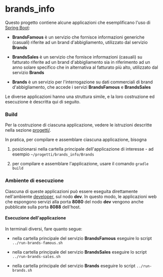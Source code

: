 # brands_info

Questo progetto contiene alcune applicazioni
che esemplificano l'uso di [Spring Boot](https://projects.spring.io/spring-boot/):  

* **BrandsFamous** è un servizio che fornisce informazioni generiche (casuali) riferite ad un brand d'abbigliamento, utilizzato dal servizio **Brands**

* **BrandsSales** è un servizio che fornisce informazioni (casuali) su fatturato riferite ad un brand d'abbigliamento sia in riferimento ad un anno solare specifico che in alternativa al fatturato più alto, utilizzato dal servizio **Brands**

* **Brands** è un servizio per l'interrogazione su dati commerciali di brand d'abbigliamento, che accede i servizi **BrandsFamous** e **BrandsSales**

Le diverse applicazioni hanno una struttura simile,
e la loro costruzione ed esecuzione è descritta qui di seguito.

### Build  

Per la costruzione di ciascuna applicazione, vedere le istruzioni
descritte nella sezione [progetti/](../).

In pratica, per compilare e assemblare ciascuna applicazione, bisogna

1. posizionarsi nella cartella principale dell'applicazione di interesse - ad esempio `~/progetti/brands_info/Brands`

2. per compilare e assemblare l'applicazione, usare il comando `gradle build`

### Ambiente di esecuzione

Ciascuna di queste applicazioni può essere eseguita direttamente nell'ambiente
[developer](../../ambienti/developer/), sul nodo **dev**.
In questo modo, le applicazioni web che espongono servizi alla porta **8080** del nodo **dev**
vengono anche pubblicate sulla porta **8088** dell'host.

#### Esecuzione dell'applicazione

In terminali diversi, fare quanto segue:

* nella cartella principale del servizio **BrandsFamous** eseguire lo script `../run-brands-famous.sh`

* nella cartella principale del servizio **BrandsSales** eseguire lo script `../run-brands-sales.sh`

* nella cartella principale del servizio **Brands** eseguire lo script `../run-brands.sh`
